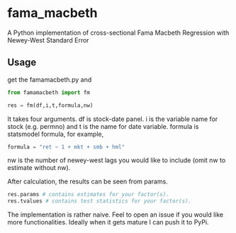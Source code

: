# fama_macbeth
A Python implementation of cross-sectional Fama Macbeth Regression with Newey-West Standard Error

## Usage
get the famamacbeth.py and

```python
from famamacbeth import fm

res = fm(df,i,t,formula,nw)

```
It takes four arguments. df is stock-date panel. i is the variable name for stock (e.g. permno) and t is the name for date variable. formula is statsmodel formula, for example,

```python
formula = "ret ~ 1 + mkt + smb + hml"
```

nw is the number of newey-west lags you would like to include (omit nw to estimate without nw).

After calculation, the results can be seen from params.

```python
res.params # contains estimates for your factor(s).
res.tvalues # contains test statistics for your factor(s).
```

The implementation is rather naive. Feel to open an issue if you would like more functionalities. Ideally when it gets mature I can push it to PyPi.
